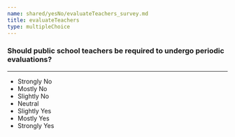 ```yaml
---
name: shared/yesNo/evaluateTeachers_survey.md
title: evaluateTeachers
type: multipleChoice
---
```


### Should public school teachers be required to undergo periodic evaluations?

---

- Strongly No
- Mostly No
- Slightly No
- Neutral
- Slightly Yes
- Mostly Yes
- Strongly Yes

